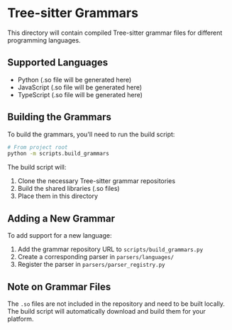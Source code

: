 # Tree-sitter Grammars

This directory will contain compiled Tree-sitter grammar files for different programming languages.

## Supported Languages

- Python (.so file will be generated here)
- JavaScript (.so file will be generated here)
- TypeScript (.so file will be generated here)

## Building the Grammars

To build the grammars, you'll need to run the build script:

```bash
# From project root
python -m scripts.build_grammars
```

The build script will:

1. Clone the necessary Tree-sitter grammar repositories
2. Build the shared libraries (.so files)
3. Place them in this directory

## Adding a New Grammar

To add support for a new language:

1. Add the grammar repository URL to `scripts/build_grammars.py`
2. Create a corresponding parser in `parsers/languages/`
3. Register the parser in `parsers/parser_registry.py`

## Note on Grammar Files

The `.so` files are not included in the repository and need to be built locally. 
The build script will automatically download and build them for your platform.